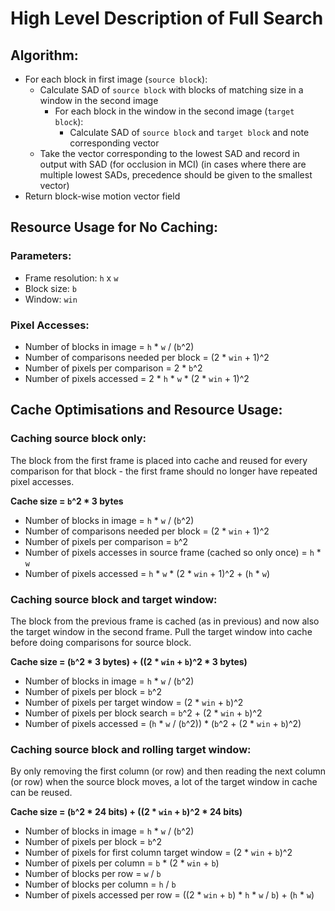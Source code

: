 # High Level Description of Full Search

## Algorithm:

- For each block in first image (`source block`):
    - Calculate SAD of `source block` with blocks of matching size in a window in the second image
        - For each block in the window in the second image (`target block`):
            - Calculate SAD of `source block` and `target block` and note corresponding vector
    - Take the vector corresponding to the lowest SAD and record in output with SAD (for occlusion in MCI) (in cases where there are multiple lowest SADs, precedence should be given to the smallest vector)
- Return block-wise motion vector field

## Resource Usage for No Caching:

### Parameters:

- Frame resolution: `h` x `w`
- Block size: `b`
- Window: `win`

### Pixel Accesses:

- Number of blocks in image = `h` * `w` / (`b`^2)  
- Number of comparisons needed per block = (2 * `win` + 1)^2
- Number of pixels per comparison = 2 * `b`^2
- Number of pixels accessed = 2 * `h` * `w` * (2 * `win` + 1)^2

## Cache Optimisations and Resource Usage:

### Caching source block only:

The block from the first frame is placed into cache and reused for every comparison for that block - the first frame should no longer have repeated pixel accesses.

**Cache size = `b`^2 * 3 bytes**

- Number of blocks in image = `h` * `w` / (`b`^2)  
- Number of comparisons needed per block = (2 * `win` + 1)^2
- Number of pixels per comparison = `b`^2
- Number of pixels accesses in source frame (cached so only once) = `h` * `w`
- Number of pixels accessed = `h` * `w` * (2 * `win` + 1)^2 + (`h` * `w`)

### Caching source block and target window:

The block from the previous frame is cached (as in previous) and now also the target window in the second frame. Pull the target window into cache before doing comparisons for source block.

**Cache size = (`b`^2 * 3 bytes) + ((2 * `win` + `b`)^2 * 3 bytes)**

- Number of blocks in image = `h` * `w` / (`b`^2)
- Number of pixels per block = `b`^2
- Number of pixels per target window = (2 * `win` + `b`)^2
- Number of pixels per block search = `b`^2 + (2 * `win` + `b`)^2
- Number of pixels accessed = (`h` * `w` / (`b`^2)) * (`b`^2 + (2 * `win` + `b`)^2)

### Caching source block and rolling target window:

By only removing the first column (or row) and then reading the next column (or row) when the source block moves, a lot of the target window in cache can be reused.

**Cache size = (`b`^2 * 24 bits) + ((2 * `win` + `b`)^2 * 24 bits)**

- Number of blocks in image = `h` * `w` / (`b`^2)
- Number of pixels per block = `b`^2
- Number of pixels for first column target window = (2 * `win` + `b`)^2
- Number of pixels per column = `b` * (2 * `win` + `b`)
- Number of blocks per row = `w` / `b`
- Number of blocks per column = `h` / `b`
- Number of pixels accessed per row = ((2 * `win` + `b`) * `h` * `w` / `b`) + (`h` * `w`)